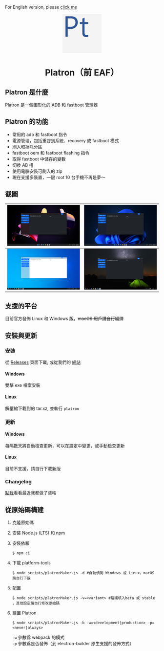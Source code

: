 For English version, please [click me](./README.md)

<p align="center">
<img src="./readme-imgs/icon_2048.png" width="128px">
<h1 align="center">Platron（前 EAF）</h1>
</p>

## Platron 是什麼

Platron 是一個圖形化的 ADB 和 fastboot 管理器

## Platron 的功能

- 常用的 adb 和 fastboot 指令
- 電源管理，包括重啓到系統、recovery 或 fastboot 模式
- 刷入和擦除分區
- fastboot oem 和 fastboot flashing 指令
- 取得 fastboot 中儲存的變數
- 切換 AB 槽
- 使用電腦安裝可刷入的 zip
- 現在支援多裝置，一鍵 root 10 台手機不再是夢～

## 截圖

| ![windows 11](./readme-imgs/w11-1.png) | ![windows 11](./readme-imgs/w11-2.png) |
| -------------------------------------- | -------------------------------------- |
| ![windows 10](./readme-imgs/w10-1.png) | ![windows 10](./readme-imgs/w10-2.png) |

## 支援的平台

目前官方發佈 Linux 和 Windows 版，~~macOS 用戶請自行編譯~~

## 安裝與更新

### 安裝

從 [Releases](https://github.com/ryantsui1109/Easy_ADB_fastboot/releases) 頁面下載, 或從我們的 [網站](https://ryantsui1109.github.io/eaf_web/zh)

#### Windows

雙擊 exe 檔案安裝

#### Linux

解壓縮下載到的 tar.xz, 並執行 `platron`

### 更新

#### Windows

每隔數天將自動檢查更新，可以在設定中變更，或手動檢查更新

#### Linux

目前不支援，請自行下載新版

### Changelog

[點我](./更新說明.md)看看最近我都做了些啥

## 從原始碼構建

1. 克隆原始碼
1. 安裝 Node.js (LTS) 和 npm
1. 安裝依賴

   ```console
   $ npm ci
   ```

1. 下載 platform-tools

   ```console
   $ node scripts/platronMaker.js -d #自動偵測 Windows 或 Linux，macOS 請自行下載
   ```

1. 配置
   ```console
   $ node scripts/platronMaker.js -v=<variant> #建議填入beta 或 stable ，其他設定請自行修改原始碼
   ```
1. 建置 Platron
   ```console
   $ node scripts/platronMaker.js -b -w=<development|production> -p=<never|always>
   ```
   `-w` 參數爲 webpack 的模式\
   `-p` 參數爲是否發佈（到 electron-builder 原生支援的發佈方式）
